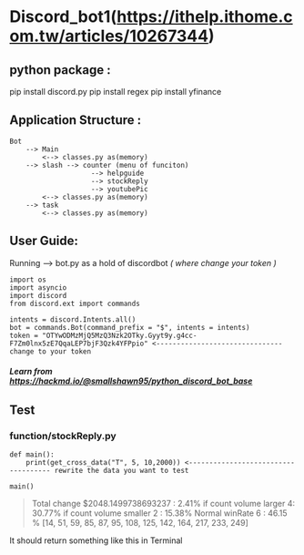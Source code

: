 # Discord_bot1(https://ithelp.ithome.com.tw/articles/10267344)

## python package :
pip install discord.py
pip install regex
pip install yfinance

## Application Structure :
```
Bot 
    --> Main 
        <--> classes.py as(memory)
    --> slash --> counter (menu of funciton) 
                    --> helpguide
                    --> stockReply
                    --> youtubePic
        <--> classes.py as(memory)
    --> task
        <--> classes.py as(memory)
```

## User Guide:
Running --> bot.py as a hold of discordbot *( where change your token )*
```
import os
import asyncio
import discord
from discord.ext import commands

intents = discord.Intents.all()
bot = commands.Bot(command_prefix = "$", intents = intents)
token = "OTYwODMzMjQ5MzQ3Nzk2OTky.Gyyt9y.g4cc-F7Zm0lnx5zE7QqaLEP7bjF3Qzk4YFPpio" <------------------------------- change to your token

```
##### Learn from https://hackmd.io/@smallshawn95/python_discord_bot_base 


## Test
### function/stockReply.py
```
def main():
    print(get_cross_data("T", 5, 10,2000)) <------------------------------------ rewrite the data you want to test

main()
```
> Total change $2048.1499738693237 : 2.41%
> if count volume larger 4: 30.77%
> if count volume smaller 2 : 15.38%
> Normal winRate 6 : 46.15 %
> [14, 51, 59, 85, 87, 95, 108, 125, 142, 164, 217, 233, 249]

It should return something like this in Terminal 
